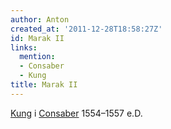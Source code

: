 ```yaml
---
author: Anton
created_at: '2011-12-28T18:58:27Z'
id: Marak II
links:
  mention:
  - Consaber
  - Kung
title: Marak II
---
```


[Kung] i [Consaber] 1554–1557 e.D.

  [Kung]: Kung
  [Consaber]: Consaber

